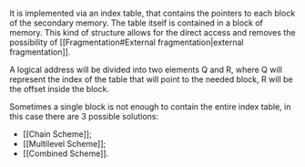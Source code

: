 It is implemented via an index table, that contains the pointers to each block of the secondary memory.
The table itself is contained in a block of memory.
This kind of structure allows for the direct access and removes the possibility of [[Fragmentation#External fragmentation|external fragmentation]].

A logical address will be divided into two elements Q and R, where Q will represent the index of the table that will point to the needed block, R will be the offset inside the block.

Sometimes a single block is not enough to contain the entire index table, in this case there are 3 possible solutions:
- [[Chain Scheme]];
- [[Multilevel Scheme]];
- [[Combined Scheme]].